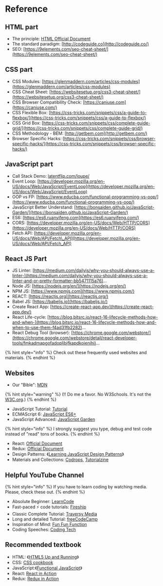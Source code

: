 # Reference

## HTML part

* The principle: [HTML Official Document](https://developer.mozilla.org/en-US/docs/Web/Guide/HTML/HTML5)
* The standard paradigm: [http://codeguide.co](http://codeguide.co/)
* SEO: [https://9elements.com/seo-cheat-sheet/](https://9elements.com/seo-cheat-sheet/)

## CSS part

* CSS Modules: [https://glenmaddern.com/articles/css-modules](https://glenmaddern.com/articles/css-modules)
* CSS Cheat Sheet: [https://websitesetup.org/css3-cheat-sheet/](https://websitesetup.org/css3-cheat-sheet/)
* CSS Browser Compatibility Check: [https://caniuse.com](https://caniuse.com/)
* CSS Flexible Box: [https://css-tricks.com/snippets/css/a-guide-to-flexbox/](https://css-tricks.com/snippets/css/a-guide-to-flexbox/)
* CSS Grid Box: [https://css-tricks.com/snippets/css/complete-guide-grid/](https://css-tricks.com/snippets/css/complete-guide-grid/)
* CSS Methodology - BEM: [http://getbem.com](http://getbem.com/)
* Browser Specific Hacks: [https://css-tricks.com/snippets/css/browser-specific-hacks/](https://css-tricks.com/snippets/css/browser-specific-hacks/)

## JavaScript part

* Call Stack Demo: [latentflip.com/loupe/](http://latentflip.com/loupe/)
* Event Loop: [https://developer.mozilla.org/en-US/docs/Web/JavaScript/EventLoop](https://developer.mozilla.org/en-US/docs/Web/JavaScript/EventLoop)
* OOP vs FP: [https://www.educba.com/functional-programming-vs-oop/](https://www.educba.com/functional-programming-vs-oop/)
* JavaScript Better Understand: [https://bonsaiden.github.io/JavaScript-Garden/](https://bonsaiden.github.io/JavaScript-Garden/)
* ES6: [https://es6.ruanyifeng.com](https://es6.ruanyifeng.com/)
* CORS: [https://developer.mozilla.org/en-US/docs/Web/HTTP/CORS](https://developer.mozilla.org/en-US/docs/Web/HTTP/CORS)
* Fetch API: [https://developer.mozilla.org/en-US/docs/Web/API/Fetch\_API](https://developer.mozilla.org/en-US/docs/Web/API/Fetch_API)

## React JS Part

* JS Linter: [https://medium.com/dailyjs/why-you-should-always-use-a-linter-](https://medium.com/dailyjs/why-you-should-always-use-a-linter-and-or-pretty-formatter-bb5471115a76)...
* Node JS: [https://nodejs.org/en/](https://nodejs.org/en/)
* NPM JS: [https://www.npmjs.com](https://www.npmjs.com/)
* REACT: [https://reactjs.org](https://reactjs.org/)
* Babel JS: [https://babeljs.io](https://babeljs.io/)
* Create React App: [https://create-react-app.dev](https://create-react-app.dev/)
* React Life-cycle: [https://blog.bitsrc.io/react-16-lifecycle-methods-how-and-when-](https://blog.bitsrc.io/react-16-lifecycle-methods-how-and-when-to-use-them-f4ad31fb2282)...
* React Debug Tool (browser): [https://chrome.google.com/webstore/](https://chrome.google.com/webstore/detail/react-developer-tools/fmkadmapgofadopljbjfkapdkoienihi)...

{% hint style="info" %}
Check out these frequently used websites and materials.
{% endhint %}

## Websites

* Our "Bible": [MDN](https://developer.mozilla.org/en-US/docs/Web)

{% hint style="warning" %}
(!! Do me a favor. No W3Schools. It's not the [W3C.org](http://w3c.org).)
{% endhint %}

* JavaScript Tutorial: [Tutorial](https://www.javascripttutorial.net)
* ECMAScript 6: [JavaScript ES6+](https://es6.ruanyifeng.com)
* JavaScript Advanced: [JavaScript Garden](https://bonsaiden.github.io/JavaScript-Garden/)

{% hint style="info" %}
I strongly suggest you type, debug and test code instead of "read" tons of books.
{% endhint %}

* React: [Official Document](https://reactjs.org)
* Redux: [Official Document](https://redux.js.org)
* Design Patterns: 《[Learning JavaScript Design Patterns](https://addyosmani.com/resources/essentialjsdesignpatterns/book/)》
* Materials and Collections: [Codrops](https://tympanus.net/codrops/), [Tutorialzine](https://tutorialzine.com/articles)

## Helpful YouTube Channel

{% hint style="info" %}
If you have to learn coding by watching media. Please, check these out.
{% endhint %}

* Absolute Beginner: [LearnCode](https://www.youtube.com/channel/UCVTlvUkGslCV_h-nSAId8Sw)
* Fast-paced ⚡ code tutorials: [Fireship](https://www.youtube.com/channel/UCsBjURrPoezykLs9EqgamOA)
* Classic Complete Tutorial: [Traversy Media](https://www.youtube.com/channel/UC29ju8bIPH5as8OGnQzwJyA)
* Long and detailed Tutorial: [freeCodeCamp](https://www.youtube.com/channel/UC8butISFwT-Wl7EV0hUK0BQ)
* Inspiration of Mind: [Fun Fun Function](https://www.youtube.com/channel/UCO1cgjhGzsSYb1rsB4bFe4Q)
* Coding Speeches: [Coding Tech](https://www.youtube.com/channel/UCtxCXg-UvSnTKPOzLH4wJaQ)

## Recommended textbook

* HTML: 《[HTML5 Up and Running](https://prodeveloper.ucoz.ru/_ld/0/3_Mark_Pilgrim-HT.pdf)》
* CSS: [CSS cookbook](https://www.google.co.jp/url?sa=t\&rct=j\&q=\&esrc=s\&source=web\&cd=7\&ved=2ahUKEwjG_96Fr_3nAhWYGDQIHUetAsYQFjAGegQIBxAB\&url=http%3A%2F%2F188.166.46.4%2Fget%2FPDF%2FChristopher%2520Schmitt-CSS%2520Cookbook_182.pdf\&usg=AOvVaw1TLF0-MIg32cVLFFmO6lGm)
* JavaScript:《[Functional JavaScript](http://exordio.qfb.umich.mx/UMSNH/LIBROS%2014/Functional%20JavaScript.pdf)》
* React: [React in Action](https://livebook.manning.com/book/react-in-action/about-this-book/)
* Redux: [Redux in Action](https://livebook.manning.com/book/redux-in-action/about-this-book/)
